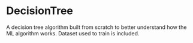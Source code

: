# DecisionTree

A decision tree algorithm built from scratch to better understand how the ML algorithm works. Dataset used to train is included.
